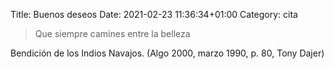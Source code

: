 Title: Buenos deseos
Date: 2021-02-23 11:36:34+01:00
Category: cita

> Que siempre camines entre la belleza

Bendición de los Indios Navajos. (Algo 2000, marzo 1990, p. 80, Tony Dajer)



